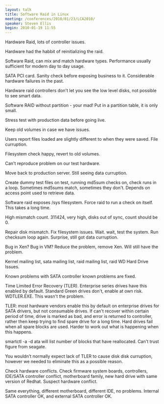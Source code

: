 ```yaml
---
layout: talk
title: Software Raid in Linux
meeting: /conferences/2010/01/23/LCA2010/
speaker: Steven Ellis
begin: 2010-01-19 11:55
---
```

Hardware Raid, lots of controller issues.

Hardware had the habbit of reinitializing the raid.

Software Raid, can mix and match hardware types. Performance usually sufficient
for modern day to day usage.

SATA PCI card. Sanity check before exposing business to it. Considerable hardware
failures in the past.

Hardware raid controllers don't let you see the low level disks, not possible
to see smart data.

Software RAID without partition - your mad! Put in a partition table, it is only small.

Stress test with production data before going live.

Keep old volumes in case we have issues.

Users report files loaded are slightly different to when they were saved. File
curruption.

Filesystem check happy, revert to old volumes.

Can't reproduce problem on our test hardware.

Move back to production server. Still seeing data curruption.

Create dummy test files on test, running md5sum checks on, check runs in a
loop. Sometimes md5sums match, sometimes they don't. Depends on access point
used to retrieve data.

Software raid exposes /sys filesystem. Force raid to run a check on itself.
This takes a long time.

High mismatch count. 311424, very high, disks out of sync, count should be 0.

Repair disk mismatch. Fix filesystem issues. Wait. wait, test the system. Run
checksum loop again.  Surprise, still got data curruption.

Bug in Xen? Bug in VM? Reduce the problem, remove Xen. Will still have the
problem.

Kernel mailing list, sata mailing list, raid mailing list, raid WD Hard Drive Issues.

Known problems with SATA controller known problems are fixed.

Time Limited Error Recovery (TLER). Enterprise series drives have this enabled
by default. Standard Green drives don't, enable at own risk. WDTLER.EXE. This wasn't
the problem.

TLER: most hardware vendors enable this by default on enterprise drives for
SATA drivers, but not consumable drives. If can't recover within certain period
of time, drive is marked as bad, and error is returned to controller, rather
then keep trying to find spare drive for a long time. Hard drives fail when
all spare blocks are used. Harder to work out what is happening when this
happens.

smartctl -a -d ata will list number of blocks that have reallocated. Can't trust
figure from seagate.

You wouldn't normally expect lack of TLER to cause disk disk curruption,
however we needed to eliminate this as a possible reason.

Check hardware conflicts. Check firmware system boards, controllers, IDE/SATA
controller conflict, motherboard family, new hard drive with same version of
Redhat. Suspect hardware conflict.

Same everything, different motherboard, different IDE, no problems. Internal
SATA controller OK, and external SATA controller OK.

